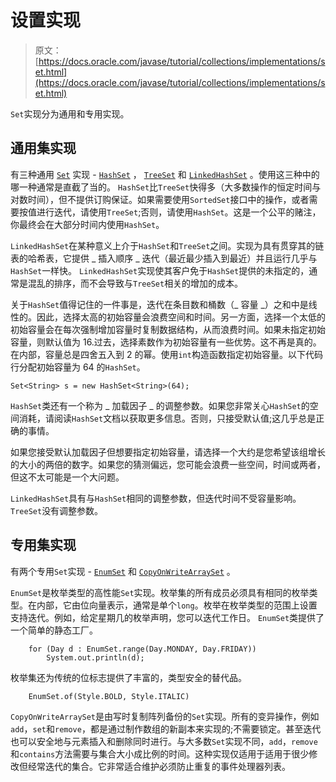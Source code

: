 # 设置实现

> 原文： [https://docs.oracle.com/javase/tutorial/collections/implementations/set.html](https://docs.oracle.com/javase/tutorial/collections/implementations/set.html)

`Set`实现分为通用和专用实现。

## 通用集实现

有三种通用 [`Set`](https://docs.oracle.com/javase/8/docs/api/java/util/Set.html) 实现 - [`HashSet`](https://docs.oracle.com/javase/8/docs/api/java/util/HashSet.html) ， [`TreeSet`](https://docs.oracle.com/javase/8/docs/api/java/util/TreeSet.html) 和 [`LinkedHashSet`](https://docs.oracle.com/javase/8/docs/api/java/util/LinkedHashSet.html) 。使用这三种中的哪一种通常是直截了当的。 `HashSet`比`TreeSet`快得多（大多数操作的恒定时间与对数时间），但不提供订购保证。如果需要使用`SortedSet`接口中的操作，或者需要按值进行迭代，请使用`TreeSet`;否则，请使用`HashSet`。这是一个公平的赌注，你最终会在大部分时间内使用`HashSet`。

`LinkedHashSet`在某种意义上介于`HashSet`和`TreeSet`之间。实现为具有贯穿其的链表的哈希表，它提供 _ 插入顺序 _ 迭代（最近最少插入到最近）并且运行几乎与`HashSet`一样快。 `LinkedHashSet`实现使其客户免于`HashSet`提供的未指定的，通常是混乱的排序，而不会导致与`TreeSet`相关的增加的成本。

关于`HashSet`值得记住的一件事是，迭代在条目数和桶数（_ 容量 _）之和中是线性的。因此，选择太高的初始容量会浪费空间和时间。另一方面，选择一个太低的初始容量会在每次强制增加容量时复制数据结构，从而浪费时间。如果未指定初始容量，则默认值为 16.过去，选择素数作为初始容量有一些优势。这不再是真的。在内部，容量总是四舍五入到 2 的幂。使用`int`构造函数指定初始容量。以下代码行分配初始容量为 64 的`HashSet`。

```
Set<String> s = new HashSet<String>(64);

```

`HashSet`类还有一个称为 _ 加载因子 _ 的调整参数。如果您非常关心`HashSet`的空间消耗，请阅读`HashSet`文档以获取更多信息。否则，只接受默认值;这几乎总是正确的事情。

如果您接受默认加载因子但想要指定初始容量，请选择一个大约是您希望该组增长的大小的两倍的数字。如果您的猜测偏远，您可能会浪费一些空间，时间或两者，但这不太可能是一个大问题。

`LinkedHashSet`具有与`HashSet`相同的调整参数，但迭代时间不受容量影响。 `TreeSet`没有调整参数。

## 专用集实现

有两个专用`Set`实现 - [`EnumSet`](https://docs.oracle.com/javase/8/docs/api/java/util/EnumSet.html) 和 [`CopyOnWriteArraySet`](https://docs.oracle.com/javase/8/docs/api/java/util/concurrent/CopyOnWriteArraySet.html) 。

`EnumSet`是枚举类型的高性能`Set`实现。枚举集的所有成员必须具有相同的枚举类型。在内部，它由位向量表示，通常是单个`long`。枚举在枚举类型的范围上设置支持迭代。例如，给定星期几的枚举声明，您可以迭代工作日。 `EnumSet`类提供了一个简单的静态工厂。

```
    for (Day d : EnumSet.range(Day.MONDAY, Day.FRIDAY))
        System.out.println(d);

```

枚举集还为传统的位标志提供了丰富的，类型安全的替代品。

```
    EnumSet.of(Style.BOLD, Style.ITALIC)

```

`CopyOnWriteArraySet`是由写时复制阵列备份的`Set`实现。所有的变异操作，例如`add`，`set`和`remove`，都是通过制作数组的新副本来实现的;不需要锁定。甚至迭代也可以安全地与元素插入和删除同时进行。与大多数`Set`实现不同，`add`，`remove`和`contains`方法需要与集合大小成比例的时间。这种实现仅适用于适用于很少修改但经常迭代的集合。它非常适合维护必须防止重复的事件处理器列表。